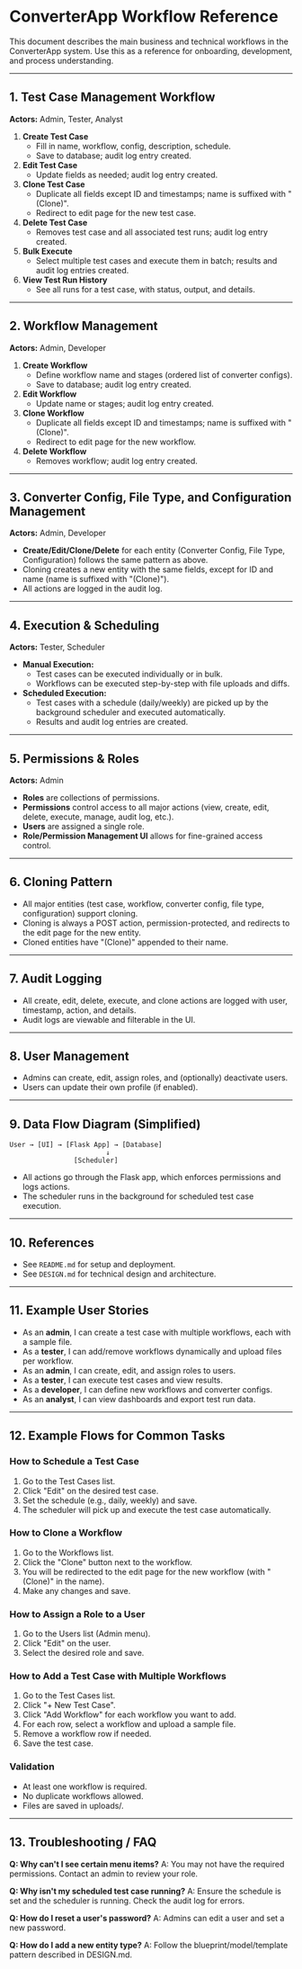 # ConverterApp Workflow Reference

This document describes the main business and technical workflows in the ConverterApp system. Use this as a reference for onboarding, development, and process understanding.

---

## 1. Test Case Management Workflow

**Actors:** Admin, Tester, Analyst

1. **Create Test Case**
    - Fill in name, workflow, config, description, schedule.
    - Save to database; audit log entry created.
2. **Edit Test Case**
    - Update fields as needed; audit log entry created.
3. **Clone Test Case**
    - Duplicate all fields except ID and timestamps; name is suffixed with "(Clone)".
    - Redirect to edit page for the new test case.
4. **Delete Test Case**
    - Removes test case and all associated test runs; audit log entry created.
5. **Bulk Execute**
    - Select multiple test cases and execute them in batch; results and audit log entries created.
6. **View Test Run History**
    - See all runs for a test case, with status, output, and details.

---

## 2. Workflow Management

**Actors:** Admin, Developer

1. **Create Workflow**
    - Define workflow name and stages (ordered list of converter configs).
    - Save to database; audit log entry created.
2. **Edit Workflow**
    - Update name or stages; audit log entry created.
3. **Clone Workflow**
    - Duplicate all fields except ID and timestamps; name is suffixed with "(Clone)".
    - Redirect to edit page for the new workflow.
4. **Delete Workflow**
    - Removes workflow; audit log entry created.

---

## 3. Converter Config, File Type, and Configuration Management

**Actors:** Admin, Developer

- **Create/Edit/Clone/Delete** for each entity (Converter Config, File Type, Configuration) follows the same pattern as above.
- Cloning creates a new entity with the same fields, except for ID and name (name is suffixed with "(Clone)").
- All actions are logged in the audit log.

---

## 4. Execution & Scheduling

**Actors:** Tester, Scheduler

- **Manual Execution:**
    - Test cases can be executed individually or in bulk.
    - Workflows can be executed step-by-step with file uploads and diffs.
- **Scheduled Execution:**
    - Test cases with a schedule (daily/weekly) are picked up by the background scheduler and executed automatically.
    - Results and audit log entries are created.

---

## 5. Permissions & Roles

**Actors:** Admin

- **Roles** are collections of permissions.
- **Permissions** control access to all major actions (view, create, edit, delete, execute, manage, audit log, etc.).
- **Users** are assigned a single role.
- **Role/Permission Management UI** allows for fine-grained access control.

---

## 6. Cloning Pattern

- All major entities (test case, workflow, converter config, file type, configuration) support cloning.
- Cloning is always a POST action, permission-protected, and redirects to the edit page for the new entity.
- Cloned entities have "(Clone)" appended to their name.

---

## 7. Audit Logging

- All create, edit, delete, execute, and clone actions are logged with user, timestamp, action, and details.
- Audit logs are viewable and filterable in the UI.

---

## 8. User Management

- Admins can create, edit, assign roles, and (optionally) deactivate users.
- Users can update their own profile (if enabled).

---

## 9. Data Flow Diagram (Simplified)

```
User → [UI] → [Flask App] → [Database]
                        ↓
                [Scheduler]
```

- All actions go through the Flask app, which enforces permissions and logs actions.
- The scheduler runs in the background for scheduled test case execution.

---

## 10. References
- See `README.md` for setup and deployment.
- See `DESIGN.md` for technical design and architecture.

---

## 11. Example User Stories

- As an **admin**, I can create a test case with multiple workflows, each with a sample file.
- As a **tester**, I can add/remove workflows dynamically and upload files per workflow.
- As an **admin**, I can create, edit, and assign roles to users.
- As a **tester**, I can execute test cases and view results.
- As a **developer**, I can define new workflows and converter configs.
- As an **analyst**, I can view dashboards and export test run data.

---

## 12. Example Flows for Common Tasks

### How to Schedule a Test Case
1. Go to the Test Cases list.
2. Click "Edit" on the desired test case.
3. Set the schedule (e.g., daily, weekly) and save.
4. The scheduler will pick up and execute the test case automatically.

### How to Clone a Workflow
1. Go to the Workflows list.
2. Click the "Clone" button next to the workflow.
3. You will be redirected to the edit page for the new workflow (with "(Clone)" in the name).
4. Make any changes and save.

### How to Assign a Role to a User
1. Go to the Users list (Admin menu).
2. Click "Edit" on the user.
3. Select the desired role and save.

### How to Add a Test Case with Multiple Workflows
1. Go to the Test Cases list.
2. Click "+ New Test Case".
3. Click "Add Workflow" for each workflow you want to add.
4. For each row, select a workflow and upload a sample file.
5. Remove a workflow row if needed.
6. Save the test case.

### Validation
- At least one workflow is required.
- No duplicate workflows allowed.
- Files are saved in uploads/.

---

## 13. Troubleshooting / FAQ

**Q: Why can't I see certain menu items?**
A: You may not have the required permissions. Contact an admin to review your role.

**Q: Why isn't my scheduled test case running?**
A: Ensure the schedule is set and the scheduler is running. Check the audit log for errors.

**Q: How do I reset a user's password?**
A: Admins can edit a user and set a new password.

**Q: How do I add a new entity type?**
A: Follow the blueprint/model/template pattern described in DESIGN.md. 
